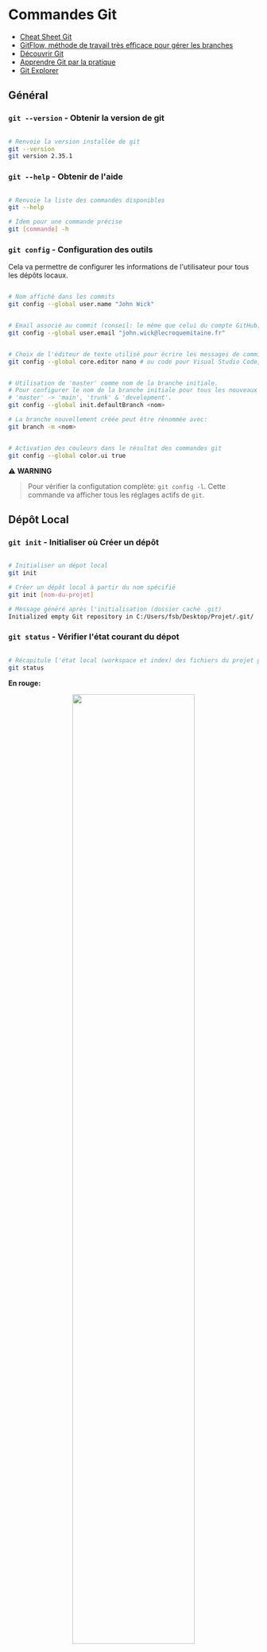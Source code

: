 # Commandes Git

- [Cheat Sheet Git](assets/pdf/Github_Git_Cheat_Sheet.pdf)
- [GitFlow, méthode de travail très efficace pour gérer les branches](https://www.atlassian.com/fr/git/tutorials/comparing-workflows/gitflow-workflow)
- [Découvrir Git](https://www.atlassian.com/fr/git/tutorials/learn-git-with-bitbucket-cloud)
- [Apprendre Git par la pratique](https://learngitbranching.js.org/)
- [Git Explorer](https://gitexplorer.com/)

## Général

### `git --version` - Obtenir la version de git

```sh

# Renvoie la version installée de git
git --version
git version 2.35.1

```

### `git --help` - Obtenir de l'aide

```sh

# Renvoie la liste des commandes disponibles
git --help

# Idem pour une commande précise 
git [commande] -h

```

### `git config` - Configuration des outils

Cela va permettre de configurer les informations de l'utilisateur pour tous les dépôts locaux.

```sh

# Nom affiché dans les commits
git config --global user.name "John Wick"

```

```sh

# Email associé au commit (conseil: le même que celui du compte GitHub):
git config --global user.email "john.wick@lecroquemitaine.fr"

```

```sh

# Choix de l'éditeur de texte utilisé pour écrire les messages de commit:
git config --global core.editor nano # ou code pour Visual Studio Code, ou vim pour VIM etc.

```

```sh

# Utilisation de 'master' comme nom de la branche initiale.
# Pour configurer le nom de la branche initiale pour tous les nouveaux dépôts.
# 'master' -> 'main', 'trunk' & 'development'.
git config --global init.defaultBranch <nom>

# La branche nouvellement créée peut être rénommée avec:
git branch -m <nom>

```

```sh

# Activation des couleurs dans le résultat des commandes git
git config --global color.ui true

```

⚠️ **WARNING**

> Pour vérifier la configutation complète: `git config -l`. Cette commande va afficher tous les réglages actifs de `git`.

## Dépôt Local

### `git init` - Initialiser où Créer un dépôt
```sh

# Initialiser un dépot local
git init

# Créer un dépôt local à partir du nom spécifié
git init [nom-du-projet]

# Message généré après l'initialisation (dossier caché .git)
Initialized empty Git repository in C:/Users/fsb/Desktop/Projet/.git/

```

### `git status` - Vérifier l'état courant du dépot

```sh

# Récapitule l'état local (workspace et index) des fichiers du projet géré avec git
git status

```

**En rouge:**

<p align="center">
  <img src='assets/img/Git_Status.png'  width='70%'>
</p>

<p align="center">
  <img src='assets/img/Git_Status_2.png'  width='70%'>
</p>

**En vert:**

<p align="center">
  <img src='assets/img/Git_Status_1.png'  width='50%'>
</p>

### `git add` - Ajouter un fichier

```sh

# Modifications qui vont être comittées
git add [files]

# Différentes façon ajouter un fichier
git add Brief.txt
git add .
git add -A

# Pour unstage un fichier
git rm --cached Brief.txt

```

### `git commit -m` - Valider les modifications

```sh

# Modifications qui vont être comittées
git commit -m "Ceci est mon 1er commit"

```

### `git log` - Historique des modifications

```sh

# Afficher tous les commits
git log

```

## Dépôt Distant (GitHub)

### Créer son 1er dépôt via l'interface de GitHub

<p align="center">
  <img src='assets/img/Repo_Create.png'  width='100%'>
</p>

<p align="center">
  <img src='assets/img/Repo_Create_2.png'  width='70%'>
</p>

### Créer son 1er dépôt via le terminal

```sh

echo "# mon-projet" >> README.md
git init
git add README.md
git commit -m "first commit"
git branch -M master
git remote add origin https://github.com/nansouze/mon-projet.git
git push -u origin master

```

### Associer un dépôt local à un dépôt distant

```sh

git remote add origin https://github.com/nansouze/mon-projet.git
git branch -M master
git push -u origin master

```

### Récupérer un dépôt distant

```sh

# Télécharge un projet et tout son historique de versions (par défaut : nom du repo sur le remote)
git clone [url] [nom-du-projet]

```

### Changer git remote origin

```sh

git remote set-url origin [url]

```

### Envoyer & recevoir les mises à jour

```sh

# Envoyer
git push

# Recevoir
git pull

```

## Branches

### Afficher les branches existantes

```sh

git branch

```

### Créer une branche

```sh

git branch [nom-de-la-branche]

```

### Changer de branche

```sh

git checkout [nom-de-la-branche]

```

### Publier sur une nouvelle branche (push)

```sh

git push -u origin [nom-de-la-branche]

```

### Fusionner plusieurs branches

```sh

# Deux types de fusion:
# Fusion Fast Forward (avance rapide) -> si master n'a pas changé. c'est le meilleur des cas 😄
# Fusion à 3 sources (commit à partir de laquelle on a crée notre nouvelle branche / dernier commit master / dernier commit de notre branche)

git merge [nom-de-la-branche]

```

⚠️ **WARNING**
> Il faut bien se positionner sur la bonne branche pour la fusion. Par exemple, si je suis sur `master` et que j'ai une 2e branche `avis`, c'est cette dernière qui sera fusionner sur `master`.

### Supprimer une branche après fusion en local

```sh

git branch -d [nom-de-la-branche]

```

### Supprimer une branche après fusion sur GitHub

```sh

git push origin --delete [nom-de-la-branche]

```

## TIPS

### `git commit --amend` - Modifier son dernier commit

```sh

# Modification du dernier commit
git commit --amend

```

### Undo du dernier commit (n'annule pas le dernier commit mais en crée un nouveau)

```sh

git revert HEAD

```

### Liste des branches

```sh

# Fusionnées
git branch --merged

# Non Fusionnées
git branch --no-merged

```
